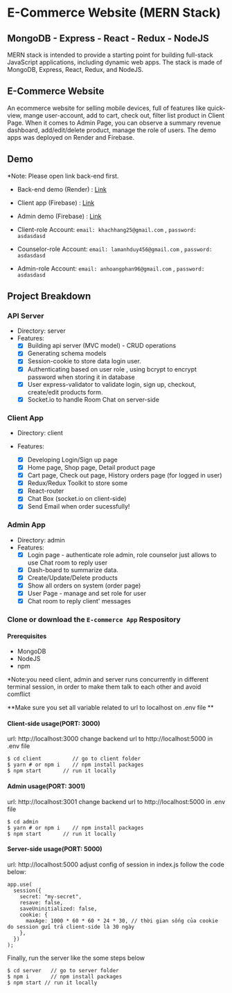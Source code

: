 # E-Commerce Website (MERN Stack)

## MongoDB - Express - React - Redux - NodeJS
MERN stack is intended to provide a starting point for building full-stack JavaScript applications, including dynamic web apps. The stack is made of MongoDB, Express, React, Redux, and NodeJS.

## E-Commerce Website
An ecommerce website for selling mobile devices, full of features like quick-view, mange user-account, add to cart, check out, filter list product in Client Page. When it comes to Admin Page, you can observe a summary revenue dashboard, add/edit/delete product, manage the role of users. The demo apps was deployed on Render and Firebase.

## Demo

\*Note: Please open link back-end first.

- Back-end demo (Render) : [Link](https://ecommerceapp-be.onrender.com)
- Client app (Firebase) : [Link](https://clientapp-ecommerceapp.web.app)
- Admin demo (Firebase) : [Link](https://adminapp-ecommerce.web.app)

- Client-role Account: `email: khachhang25@gmail.com` , `password: asdasdasd`
- Counselor-role Account: `email: lamanhduy456@gmail.com` , `password: asdasdasd`
- Admin-role Account: `email: anhoangphan96@gmail.com` , `password: asdasdasd`

## Project Breakdown

### API Server

- Directory: server
- Features:
  - [x] Building api server (MVC model) - CRUD operations
  - [x] Generating schema models
  - [x] Session-cookie to store data login user.
  - [x] Authenticating based on user role , using bcrypt to encrypt password when storing it in database
  - [x] User express-validator to validate login, sign up, checkout, create/edit products form.
  - [x] Socket.io to handle Room Chat on server-side

### Client App

- Directory: client
- Features:

  - [x] Developing Login/Sign up page
  - [x] Home page, Shop page, Detail product page
  - [x] Cart page, Check out page, History orders page (for logged in user)
  - [x] Redux/Redux Toolkit to store some
  - [x] React-router
  - [x] Chat Box (socket.io on client-side)
  - [x] Send Email when order sucessfully!

### Admin App

- Directory: admin
- Features:
  - [x] Login page - authenticate role admin, role counselor just allows to use Chat room to reply user
  - [x] Dash-board to summarize data.
  - [x] Create/Update/Delete products
  - [x] Show all orders on system (order page)
  - [x] User Page - manage and set role for user
  - [x] Chat room to reply client' messages

### Clone or download the `E-commerce App` Respository
#### Prerequisites

- MongoDB
- NodeJS
- npm

\*Note:you need client, admin and server runs concurrently in different terminal session, in order to make them talk to each other and avoid comflict

**Make sure you set all variable related to url to localhost on .env file **
#### Client-side usage(PORT: 3000)
url: http://localhost:3000
change backend url to http://localhost:5000 in .env file

```
$ cd client          // go to client folder
$ yarn # or npm i    // npm install packages
$ npm start       // run it locally
```

#### Admin usage(PORT: 3001)
url: http://localhost:3001
change backend url to http://localhost:5000 in .env file

```
$ cd admin
$ yarn # or npm i    // npm install packages
$ npm start       // run it locally
```

#### Server-side usage(PORT: 5000)
url: http://localhost:5000
adjust config of session in index.js follow the code below:

```
app.use(
  session({
    secret: "my-secret",
    resave: false,
    saveUninitialized: false,
    cookie: {
      maxAge: 1000 * 60 * 60 * 24 * 30, // thời gian sống của cookie do session gửi trả client-side là 30 ngày
    },
  })
);
```

Finally, run the server like the some steps below

```
$ cd server   // go to server folder
$ npm i       // npm install packages
$ npm start // run it locally
```
